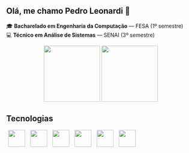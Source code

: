 ## Olá, me chamo Pedro Leonardi 👋
🎓 **Bacharelado em Engenharia da Computação** — FESA (1º semestre)  
💻 **Técnico em Análise de Sistemas** — SENAI (3º semestre)  
<!-- <link rel="stylesheet" type='text/css' href="https://cdn.jsdelivr.net/gh/devicons/devicon@latest/devicon.min.css" />
-->
<div align="center">
  <img src="https://github-readme-stats.vercel.app/api?username=PedroLeonardi&show_icons=true&include_all_commits=true&count_private=true&theme=radical&hide_border=false" height="150"  />
  <img src="https://github-readme-stats.vercel.app/api/top-langs?username=PedroLeonardi&layout=compact&langs_count=5&theme=radical&hide_border=false" height="150" />
</div>

<div align="center">
  
</div>

## Tecnologias
<div contente="flex">

  <img loading="lazy" src="https://cdn.jsdelivr.net/gh/devicons/devicon@latest/icons/javascript/javascript-original.svg" width="45" height="45" hspace="5"/>
  <img loading="lazy" src="https://cdn.jsdelivr.net/gh/devicons/devicon@latest/icons/php/php-original.svg" width="45" height="45" hspace="5"/>
  <img loading="lazy" src="https://cdn.jsdelivr.net/gh/devicons/devicon@latest/icons/nodejs/nodejs-original-wordmark.svg" width="45" height="45" hspace="5" />
  <img loading="lazy" src="https://cdn.jsdelivr.net/gh/devicons/devicon@latest/icons/nextjs/nextjs-original.svg" width="45" height="45"  hspace="5"/>
  <img loading="lazy" src="https://cdn.jsdelivr.net/gh/devicons/devicon@latest/icons/tailwindcss/tailwindcss-original.svg" width="45" height="45"  hspace="5"/>
  <img loading="lazy" src="https://cdn.jsdelivr.net/gh/devicons/devicon@latest/icons/git/git-original.svg" width="45" height="45" hspace="5" />   
</div>
          

